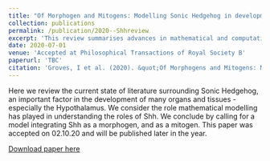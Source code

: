 ```yaml
---
title: "Of Morphogen and Mitogens: Modelling Sonic Hedgehog in development"
collection: publications
permalink: /publication/2020--Shhreview
excerpt: 'This review summarises advances in mathematical and computational model of Sonic Hedgehog, and highlights areas for future work.'
date: 2020-07-01
venue: 'Accepted at Philosophical Transactions of Royal Society B'
paperurl: 'TBC'
citation: 'Groves, I et al. (2020). &quot;Of Morphogens and Mitogens: Modelling Sonic Hedgehog in development.&quot; <i>Philosophical Transactions of Royal Society B</i>. 1(1).'
---
```

Here we review the current state of literature surrounding Sonic Hedgehog, an important factor in the development of many organs and tissues - especially the Hypothalamus. We consider the role mathematical modelling has played in understanding the roles of Shh. We conclude by calling for a model integrating Shh as a morphogen, and as a mitogen. This paper was accepted on 02.10.20 and will be published later in the year.

[Download paper here](TBC)


